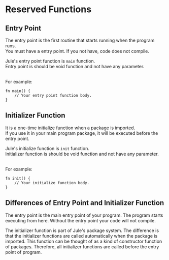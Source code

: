 # Reserved Functions

## Entry Point
The entry point is the first routine that starts running when the program runs.\
You must have a entry point. If you not have, code does not compile.

Jule's entry point function is `main` function.\
Entry point is should be void function and not have any parameter. 

\
For example:
```
fn main() {
    // Your entry point function body.
}
```

## Initializer Function
It is a one-time initialize function when a package is imported.\
If you use it in your main program package, it will be executed before the entry point.

Jule's initialize function is `init` function.\
Initializer function is should be void function and not have any parameter.

\
For example:
```
fn init() {
    // Your initialize function body.
}
```

## Differences of Entry Point and Initializer Function

The entry point is the main entry point of your program.
The program starts executing from here.
Without the entry point your code will not compile.

The initializer function is part of Jule's package system.
The difference is that the initializer functions are called automatically when the package is imported.
This function can be thought of as a kind of constructor function of packages.
Therefore, all initializer functions are called before the entry point of program.
